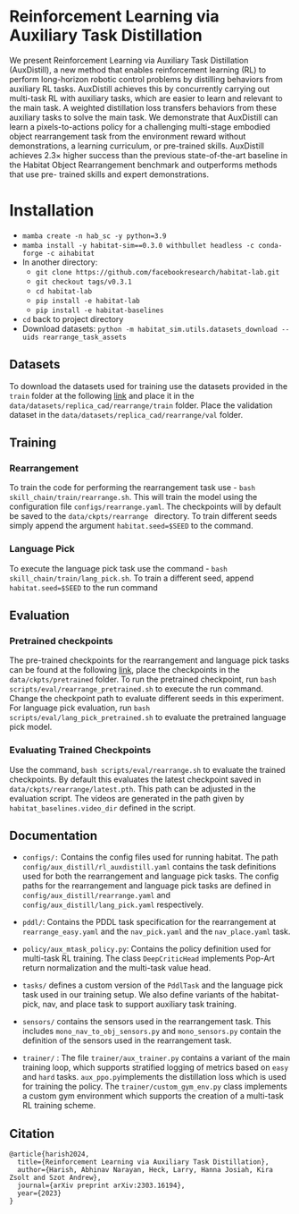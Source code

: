 # Reinforcement Learning via Auxiliary Task Distillation

We present Reinforcement Learning via Auxiliary Task Distillation (AuxDistill),
a new method that enables reinforcement learning (RL) to perform long-horizon
robotic control problems by distilling behaviors from auxiliary RL tasks. AuxDistill
achieves this by concurrently carrying out multi-task RL with auxiliary tasks,
which are easier to learn and relevant to the main task. A weighted distillation
loss transfers behaviors from these auxiliary tasks to solve the main task. We
demonstrate that AuxDistill can learn a pixels-to-actions policy for a challenging
multi-stage embodied object rearrangement task from the environment reward
without demonstrations, a learning curriculum, or pre-trained skills. AuxDistill
achieves 2.3× higher success than the previous state-of-the-art baseline in the
Habitat Object Rearrangement benchmark and outperforms methods that use pre-
trained skills and expert demonstrations. 


# Installation 
- `mamba create -n hab_sc -y python=3.9`
- `mamba install -y habitat-sim==0.3.0 withbullet headless -c conda-forge -c aihabitat`
- In another directory:
    - `git clone https://github.com/facebookresearch/habitat-lab.git`
    - `git checkout tags/v0.3.1`
    - `cd habitat-lab`
    - `pip install -e habitat-lab`
    - `pip install -e habitat-baselines`
- `cd` back to project directory
- Download datasets: `python -m habitat_sim.utils.datasets_download --uids rearrange_task_assets`

## Datasets 

To download the datasets used for training use the datasets provided in the `train` folder at the following [link](https://drive.google.com/drive/folders/1TBaCxWnNP8xYoluNl1Yrh7zWYS3CkJkA?usp=sharing) and place it in the `data/datasets/replica_cad/rearrange/train` folder. Place the validation dataset in the `data/datasets/replica_cad/rearrange/val` folder. 


## Training 
  ### Rearrangement 
  To train the code for performing the rearrangement task use - `bash skill_chain/train/rearrange.sh`. This will train the model using the configuration file `configs/rearrange.yaml`. The checkpoints will by default be saved to the `data/ckpts/rearrange ` directory. To train different seeds simply append the argument `habitat.seed=$SEED` to the command. 

  ### Language Pick  
  To execute the language pick task use the command - `bash skill_chain/train/lang_pick.sh`. To train a different seed, append `habitat.seed=$SEED` to the run command 


## Evaluation

### Pretrained checkpoints

The pre-trained checkpoints for the rearrangement and language pick tasks can be found at the following [link](https://drive.google.com/drive/folders/1rRP66q7G_DUquCaukx2On7ED_ZeNbIDM?usp=drive_link), place the checkpoints in the `data/ckpts/pretrained` folder. To run the pretrained checkpoint, run `bash scripts/eval/rearrange_pretrained.sh` to execute the run command. Change the checkpoint path to evaluate different seeds in this experiment. For language pick evaluation, run `bash scripts/eval/lang_pick_pretrained.sh` to evaluate the pretrained language pick model.

### Evaluating Trained Checkpoints
Use the command, `bash scripts/eval/rearrange.sh` to evaluate the trained checkpoints. By default this evaluates the latest checkpoint saved in `data/ckpts/rearrange/latest.pth`. This path can be adjusted in the evaluation script. The videos are generated in the path given by  `habitat_baselines.video_dir` defined in the script.  


## Documentation 

- `configs/:` Contains the config files used for running habitat. The path `config/aux_distill/rl_auxdistill.yaml` contains the task definitions used for both the rearrangement and language pick tasks. The config paths for the rearrangement and language pick tasks are defined in `config/aux_distill/rearrange.yaml` and `config/aux_distill/lang_pick.yaml` respectively.

- `pddl/`: Contains the PDDL task specification for the rearrangement at `rearrange_easy.yaml` and the `nav_pick.yaml` and the `nav_place.yaml` task. 

- `policy/aux_mtask_policy.py`: Contains the policy definition used for multi-task RL training. The class `DeepCriticHead` implements Pop-Art return normalization and the multi-task value head. 

- `tasks/` defines a custom version of the `PddlTask` and the language pick task used in our training setup. We also define variants of the habitat-pick, nav, and place task to support auxiliary task training. 

- `sensors/` contains the sensors used in the rearrangement task. This includes `mono_nav_to_obj_sensors.py` and `mono_sensors.py` contain the definition of the sensors used in the rearrangement task.

- `trainer/` : The file `trainer/aux_trainer.py` contains a variant of the main training loop, which supports stratified logging of metrics based on `easy` and `hard` tasks. `aux_ppo.py`implements the distillation loss which is used for training the policy. The `trainer/custom_gym_env.py` class implements a custom gym environment which supports the creation of a multi-task RL training scheme.



## Citation 
```
@article{harish2024,
  title={Reinforcement Learning via Auxiliary Task Distillation},
  author={Harish, Abhinav Narayan, Heck, Larry, Hanna Josiah, Kira Zsolt and Szot Andrew},
  journal={arXiv preprint arXiv:2303.16194},
  year={2023}
}
```
